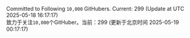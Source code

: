 Committed to Following `10,000` GitHubers. Current: <!-- FOLLOWING_COUNT -->299<!-- FOLLOWING_COUNT --> (Update at UTC <!-- LAST_UPDATED -->2025-05-18 16:17:17<!-- LAST_UPDATED -->)<br>
致力于关注`10,000`个GitHuber。当前：<!-- FOLLOWING_COUNT -->299<!-- FOLLOWING_COUNT --> (更新于北京时间 <!-- LAST_UPDATED_CST -->2025-05-19 00:17:17<!-- LAST_UPDATED_CST -->)
